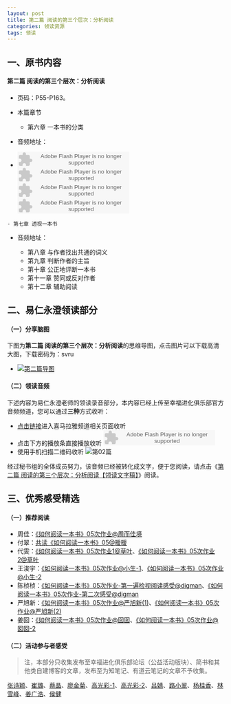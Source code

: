 ```yaml
---
layout: post
title: 第二篇 阅读的第三个层次：分析阅读
categories: 领读资源
tags: 领读
---
```


## 一、原书内容

#### 第二篇 阅读的第三个层次：分析阅读

- 页码：P55-P163。

- 本篇章节
	- 第六章 一本书的分类
- 音频地址：
-    <object type="application/x-shockwave-flash" id="ximalaya_player" data="http://www.ximalaya.com/swf/sound/orange.swf?id=12173747" width="260" height="36"></object><object type="application/x-shockwave-flash" id="ximalaya_player" data="http://www.ximalaya.com/swf/sound/orange.swf?id=12174626" width="260" height="36"></object><object type="application/x-shockwave-flash" id="ximalaya_player" data="http://www.ximalaya.com/swf/sound/orange.swf?id=12174818" width="260" height="36"></object><object type="application/x-shockwave-flash" id="ximalaya_player" data="http://www.ximalaya.com/swf/sound/orange.swf?id=12174955" width="260" height="36"></object></object>

	- 第七章 透视一本书
- 音频地址：

	- 第八章 与作者找出共通的词义
	- 第九章 判断作者的主旨
	- 第十章 公正地评断一本书
	- 第十一章 赞同或反对作者
	- 第十二章 辅助阅读

## 二、易仁永澄领读部分

#### （一）分享脑图

下图为**第二篇 阅读的第三个层次：分析阅读**的思维导图，点击图片可以下载高清大图，下载密码为：svru

- [![第二篇导图](http://77fm42.com1.z0.glb.clouddn.com/htrab-nt-p02small.jpg)](http://pan.baidu.com/s/1jHfhL4a)

#### （二）领读音频

下述内容为易仁永澄老师的领读录音部分，本内容已经上传至幸福进化俱乐部官方音频频道，您可以通过**三种**方式收听：

- [点击链接](http://www.ximalaya.com/12605301/sound/12421177)进入喜马拉雅频道相关页面收听
- 点击下方的播放条直接播放收听
	<object type="application/x-shockwave-flash" id="ximalaya_player" data="http://www.ximalaya.com/swf/sound/orange.swf?id=12421177" width="260" height="36"></object>
- 使用手机扫描二维码收听
![第02篇](http://77fm42.com1.z0.glb.clouddn.com/htrab-qr-p02.png)

经过秘书组的全体成员努力，该音频已经被转化成文字，便于您阅读，请点击《[第二篇 阅读的第三个层次：分析阅读【领读文字稿】](http://htrab.com/p05-text/)》阅读。

## 三、优秀感受精选

#### （一）推荐阅读

- 周佳：[《如何阅读一本书》05次作业@周而佳境](http://www.jianshu.com/p/24874c6cbb6f)
- 付翠：[共读《如何阅读一本书》05@暖暖](http://www.jianshu.com/p/6480e2252fc9)
- 代雯：[《如何阅读一本书》05次作业1@草叶](http://www.jianshu.com/p/7432752c498b)、[《如何阅读一本书》05次作业2@草叶](http://www.jianshu.com/p/2b29a0017786)
- 王浚宇：[《如何阅读一本书》05次作业@小生-1](http://www.jianshu.com/p/d3d7fe925b54)、[《如何阅读一本书》05次作业@小生-2](http://www.jianshu.com/p/0d1772514bbe)
- 陈桢桢：[《如何阅读一本书》05次作业-第一遍检视阅读感受@digman](http://www.jianshu.com/p/f81a0ffa1b62)、[《如何阅读一本书》05次作业-第二次感受@digman](http://www.jianshu.com/p/cbb5e6246243)
- 严旭新：[《如何阅读一本书》05次作业@严旭新(1)](http://www.jianshu.com/p/2afaa1b80b5f)、[《如何阅读一本书》05次作业@严旭新(2)](http://www.jianshu.com/p/7ddfed1df79d)
- 姜囡：[《如何阅读一本书》05次作业@囡囡](http://www.jianshu.com/p/403f90761c37)、[《如何阅读一本书》05次作业@囡囡-2](http://www.jianshu.com/p/806f4959c99a)

#### （二）活动参与者感受

> 注，本部分只收集发布至幸福进化俱乐部论坛（公益活动版块）、简书和其他类自建博客的文章，发布至为知笔记、有道云笔记的文章不予收集。

[张诗颖](http://www.jianshu.com/p/863a07a8415d)、[崔璐](http://www.jianshu.com/p/fd5b237d1436)、[蔡晶](http://www.jianshu.com/p/e1fc2902bbea)、[廖金菊](http://www.jianshu.com/p/f9261d5395a5)、[高光彩-1](http://www.jianshu.com/p/b1abad3f30cc)、[高光彩-2](http://www.jianshu.com/p/15a05a55d3a9)、[吕婧](http://www.jianshu.com/p/20fd1c6160fe)、[路小翠](http://www.jianshu.com/p/ce37bef13caa)、[杨桂香](http://www.jianshu.com/p/67c461c1335b)、[林雪峰](http://www.jianshu.com/p/3e9443c3fcc5)、[姜广浩](http://www.jianshu.com/p/9aa27839a707)、[侯健](http://www.jianshu.com/p/5435e2fa1703)
